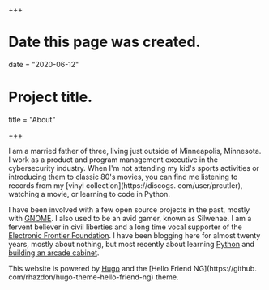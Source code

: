 +++
# Date this page was created.
date = "2020-06-12"

# Project title.
title = "About"

+++

I am a married father of three, living just outside of Minneapolis, Minnesota. I work as a product and program
management executive in the cybersecurity industry. When I'm not attending my kid's sports activities or introducing
them to classic 80's movies, you can find me listening to records from my [vinyl collection](https://discogs.
com/user/prcutler), watching a movie, or learning to code in Python.

I have been involved with a few open source projects in the past, mostly with [GNOME](https://www.gnome.org). I also
used to be an avid gamer, known as Silwenae. I am a fervent believer in civil liberties and a long time vocal supporter
of the [Electronic Frontier Foundation](https://eff.org). I have been blogging here for almost twenty years, mostly
about nothing, but most recently about learning [Python](https://paulcutler.org/tags/python)
and [building an arcade cabinet](https://paulcutler.org/tags/arcade).

This website is powered by [Hugo](https://gohugo.io) and the [Hello Friend NG](https://github.
com/rhazdon/hugo-theme-hello-friend-ng) theme.